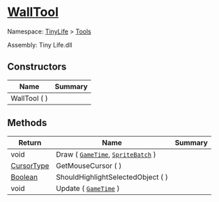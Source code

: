 # [WallTool](./WallTool.md)

Namespace: [TinyLife]() > [Tools]()

Assembly: Tiny Life.dll


## Constructors

| Name | Summary | 
| --- | --- | 
| WallTool (  ) |  | 


## Methods

| Return | Name | Summary | 
| --- | --- | --- | 
| void | Draw ( [`GameTime`](./WallTool.md), [`SpriteBatch`](./WallTool.md) ) |  | 
| [CursorType](./../Uis/CursorType.md) | GetMouseCursor (  ) |  | 
| [Boolean](https://docs.microsoft.com/en-us/dotnet/api/System.Boolean) | ShouldHighlightSelectedObject (  ) |  | 
| void | Update ( [`GameTime`](./WallTool.md) ) |  | 


